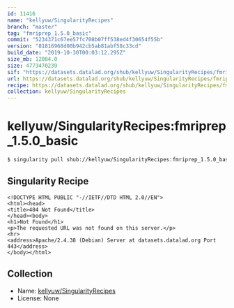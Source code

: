 ```yaml
---
id: 11416
name: "kellyuw/SingularityRecipes"
branch: "master"
tag: "fmriprep_1.5.0_basic"
commit: "5234371c67ee57fc708b07ff538ed4f30654f55b"
version: "81816968d00b942cb5ab81abf58c33cd"
build_date: "2019-10-30T00:03:12.295Z"
size_mb: 12084.0
size: 4773470239
sif: "https://datasets.datalad.org/shub/kellyuw/SingularityRecipes/fmriprep_1.5.0_basic/2019-10-30-5234371c-81816968/81816968d00b942cb5ab81abf58c33cd.sif"
url: https://datasets.datalad.org/shub/kellyuw/SingularityRecipes/fmriprep_1.5.0_basic/2019-10-30-5234371c-81816968/
recipe: https://datasets.datalad.org/shub/kellyuw/SingularityRecipes/fmriprep_1.5.0_basic/2019-10-30-5234371c-81816968/Singularity
collection: kellyuw/SingularityRecipes
---
```


# kellyuw/SingularityRecipes:fmriprep_1.5.0_basic

```bash
$ singularity pull shub://kellyuw/SingularityRecipes:fmriprep_1.5.0_basic
```

## Singularity Recipe

```singularity
<!DOCTYPE HTML PUBLIC "-//IETF//DTD HTML 2.0//EN">
<html><head>
<title>404 Not Found</title>
</head><body>
<h1>Not Found</h1>
<p>The requested URL was not found on this server.</p>
<hr>
<address>Apache/2.4.38 (Debian) Server at datasets.datalad.org Port 443</address>
</body></html>
```

## Collection

 - Name: [kellyuw/SingularityRecipes](https://github.com/kellyuw/SingularityRecipes)
 - License: None

